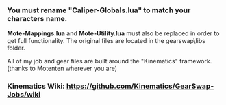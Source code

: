 ### You must rename "Caliper-Globals.lua" to match your characters name.

**Mote-Mappings.lua** and **Mote-Utility.lua** must also be replaced in order to get full functionality. The original files are located in the gearswap\libs folder.

All of my job and gear files are built around the "Kinematics" framework. (thanks to Motenten wherever you are)
### Kinematics Wiki: https://github.com/Kinematics/GearSwap-Jobs/wiki
